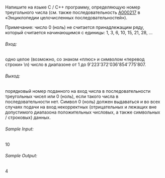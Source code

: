 Напишите на языке C / C++ программу, определяющую номер треугольного числа (см. также последовательность [A000217](https://oeis.org/A000217) в «Энциклопедии целочисленных последовательностей»).

Примечание: число 0 (ноль) не считается принадлежащим ряду, который считается начинающимся с единицы: 1, 3, 6, 10, 15, 21, 28, ... ﻿

###### Вход: 
одно целое (возможно, со знаком «плюс» и символом «перевод строки» \n) число в диапазоне от 1 до 9'223'372'036'854'775'807.

###### Выход: 
порядковый номер поданного на вход числа в последовательности треугольных чисел или 0 (ноль), если такого числа в последовательности нет. Символ 0 (ноль) должен выдаваться и во всех случаях подачи на вход некорректных (отрицательных и лежащих вне допустимого диапазона положительных числовых, а также символьных / строковых) данных.

###### Sample Input:
10
###### Sample Output:
4